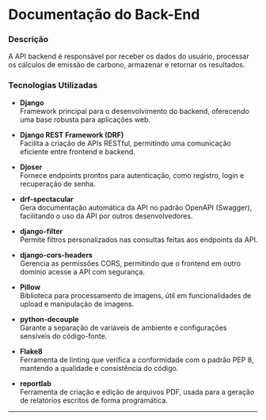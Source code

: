 #  Documentação do Back-End

###  Descrição

A API backend é responsável por receber os dados do usuário, processar os cálculos de emissão de carbono, armazenar e retornar os resultados.

###  Tecnologias Utilizadas

- **Django**  
  Framework principal para o desenvolvimento do backend, oferecendo uma base robusta para aplicações web.

- **Django REST Framework (DRF)**  
  Facilita a criação de APIs RESTful, permitindo uma comunicação eficiente entre frontend e backend.

- **Djoser**  
  Fornece endpoints prontos para autenticação, como registro, login e recuperação de senha.

- **drf-spectacular**  
  Gera documentação automática da API no padrão OpenAPI (Swagger), facilitando o uso da API por outros desenvolvedores.

- **django-filter**  
  Permite filtros personalizados nas consultas feitas aos endpoints da API.

- **django-cors-headers**  
  Gerencia as permissões CORS, permitindo que o frontend em outro domínio acesse a API com segurança.

- **Pillow**  
  Biblioteca para processamento de imagens, útil em funcionalidades de upload e manipulação de imagens.

- **python-decouple**  
  Garante a separação de variáveis de ambiente e configurações sensíveis do código-fonte.

- **Flake8**  
  Ferramenta de linting que verifica a conformidade com o padrão PEP 8, mantendo a qualidade e consistência do código.

- **reportlab**  
  Ferramenta de criação e edição de arquivos PDF, usada para a geração de relatórios escritos de forma programática.

---
